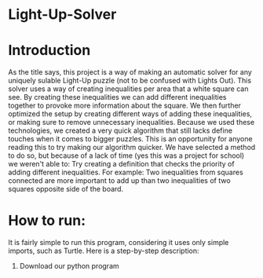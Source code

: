 # Light-Up-Solver

# Introduction
As the title says, this project is a way of making an automatic solver for any uniquely sulable Light-Up puzzle (not to be confused with Lights Out).
This solver uses a way of creating inequalities per area that a white square can see. By creating these inequalities we can add different inequalities together to provoke more information about the square.
We then further optimized the setup by creating different ways of adding these inequalities, or making sure to remove unnecessary inequalities.
Because we used these technologies, we created a very quick algorithm that still lacks define touches when it comes to bigger puzzles. This is an opportunity for anyone reading this to try making our algorithm quicker. We have selected a method to do so, but because of a lack of time (yes this was a project for school) we weren't able to:
Try creating a definition that checks the priority of adding different inequalities. For example: Two inequalities from squares connected are more important to add up than two inequalities of two squares opposite side of the board.

# How to run:
It is fairly simple to run this program, considering it uses only simple imports, such as Turtle. Here is a step-by-step description:
1) Download our python program
